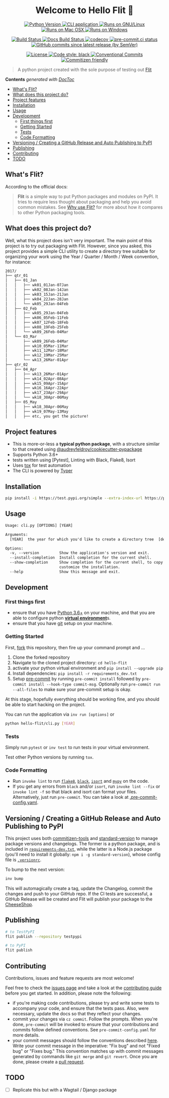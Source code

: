 <h1 align="center">Welcome to Hello Flit 👋</h1>

<p align="center">
<a href="https://testpypi.org/project/hello-flit" target="_blank">
  <img src="https://img.shields.io/badge/python-3.6%20%7C%203.7%20%7C%203.8%20%7C%203.9%20%7C%203.10-blue" alt="Python Version">
</a>
<a href="https://en.wikipedia.org/wiki/Command-line_interface" target="_blank">
  <img alt="CLI application" src="https://badgen.net/badge/icon/terminal?icon=terminal&label">
</a>
<a href="https://www.gnu.org/gnu/linux-and-gnu.en.html" target="_blank">
  <img alt="Runs on GNU/Linux" src="https://svgshare.com/i/Zhy.svg">
</a>
<a href="https://support.apple.com/en-us/HT201260" target="_blank">
  <img alt="Runs on Mac OSX" src="https://svgshare.com/i/ZjP.svg">
</a>
<a href="https://www.microsoft.com/en-us/windows" target="_blank">
  <img alt="Runs on Windows" src="https://svgshare.com/i/ZhY.svg">
</a>
</p>

<p align="center">
<a href="https://github.com/engineervix/hello-flit/actions/workflows/main.yml" target="_blank">
  <img src="https://github.com/engineervix/hello-flit/actions/workflows/main.yml/badge.svg" alt="Build Status">
</a>
<a href="https://github.com/engineervix/hello-flit/actions/workflows/docs.yml" target="_blank">
  <img src="https://github.com/engineervix/hello-flit/actions/workflows/docs.yml/badge.svg" alt="Docs Build Status">
</a>
<a href="https://codecov.io/gh/engineervix/hello-flit" target="_blank">
  <img src="https://codecov.io/gh/engineervix/hello-flit/branch/main/graph/badge.svg" alt="codecov">
</a>
<a href="https://results.pre-commit.ci/latest/github/engineervix/hello-flit/main" target="_blank">
  <img src="https://results.pre-commit.ci/badge/github/engineervix/hello-flit/main.svg" alt="pre-commit.ci status">
</a>
<a href="https://github.com/engineervix/hello-flit/commits/main" target="_blank">
  <img alt="GitHub commits since latest release (by SemVer)" src="https://img.shields.io/github/commits-since/engineervix/hello-flit/latest/main">
</a>
</p>

<p align="center">
<a href="https://opensource.org/licenses/MIT">
  <img src="https://img.shields.io/github/license/engineervix/hello-flit" alt="License">
</a>
<a href="https://github.com/psf/black">
  <img src="https://img.shields.io/badge/code%20style-black-000000.svg" alt="Code style: black">
</a>
<a href="https://conventionalcommits.org">
  <img src="https://img.shields.io/badge/Conventional%20Commits-1.0.0-yellow.svg?style=flat-square" alt="Conventional Commits">
</a>
<a href="https://commitizen-tools.github.io/commitizen/">
  <img src="https://img.shields.io/badge/commitizen-friendly-brightgreen.svg" alt="Commitizen friendly">
</a>
</p>

> A python project created with the sole purpose of testing out [Flit](https://flit.pypa.io/en/latest/index.html)

<!-- START doctoc generated TOC please keep comment here to allow auto update -->
<!-- DON'T EDIT THIS SECTION, INSTEAD RE-RUN doctoc TO UPDATE -->
**Contents**  *generated with [DocToc](https://github.com/thlorenz/doctoc)*

- [What's Flit?](#whats-flit)
- [What does this project do?](#what-does-this-project-do)
- [Project features](#project-features)
- [Installation](#installation)
- [Usage](#usage)
- [Development](#development)
  - [First things first](#first-things-first)
  - [Getting Started](#getting-started)
  - [Tests](#tests)
  - [Code Formatting](#code-formatting)
- [Versioning / Creating a GitHub Release and Auto Publishing to PyPI](#versioning--creating-a-github-release-and-auto-publishing-to-pypi)
- [Publishing](#publishing)
- [Contributing](#contributing)
- [TODO](#todo)

<!-- END doctoc generated TOC please keep comment here to allow auto update -->

## What's Flit?

According to the official docs:

> **Flit** is a simple way to put Python packages and modules on PyPI. It tries to require less thought about packaging and help you avoid common mistakes. See [Why use Flit?](https://flit.readthedocs.io/en/latest/rationale.html) for more about how it compares to other Python packaging tools.

## What does this project do?

Well, what this project does isn't very important. The main point of this project is to try out packaging with Flit. However, since you asked, this project provides a simple CLI utility to create a directory tree suitable for organizing your work using the Year / Quarter / Month / Week convention, for instance:

```txt
2017/
├── qtr_01
│   ├── 01_Jan
│   │   ├── wk01_01Jan-07Jan
│   │   ├── wk02_08Jan-14Jan
│   │   ├── wk03_15Jan-21Jan
│   │   ├── wk04_22Jan-28Jan
│   │   └── wk05_29Jan-04Feb
│   ├── 02_Feb
│   │   ├── wk05_29Jan-04Feb
│   │   ├── wk06_05Feb-11Feb
│   │   ├── wk07_12Feb-18Feb
│   │   ├── wk08_19Feb-25Feb
│   │   └── wk09_26Feb-04Mar
│   └── 03_Mar
│       ├── wk09_26Feb-04Mar
│       ├── wk10_05Mar-11Mar
│       ├── wk11_12Mar-18Mar
│       ├── wk12_19Mar-25Mar
│       └── wk13_26Mar-01Apr
├── qtr_02
│   ├── 04_Apr
│   │   ├── wk13_26Mar-01Apr
│   │   ├── wk14_02Apr-08Apr
│   │   ├── wk15_09Apr-15Apr
│   │   ├── wk16_16Apr-22Apr
│   │   ├── wk17_23Apr-29Apr
│   │   └── wk18_30Apr-06May
│   ├── 05_May
│   │   ├── wk18_30Apr-06May
│   │   ├── wk19_07May-13May
│   │   ├── etc, you get the picture!
```

## Project features

- This is more-or-less a **typical python package**, with a structure similar to that created using [@audreyfeldroy/cookiecutter-pypackage](https://github.com/audreyfeldroy/cookiecutter-pypackage)
- Supports Python 3.6+
- tests written using [Pytest], Linting with Black, Flake8, Isort
- Uses [tox](https://tox.wiki/en/latest/) for test automation
- The CLI is powered by [Typer](https://typer.tiangolo.com)

## Installation

```bash
pip install -i https://test.pypi.org/simple --extra-index-url https://pypi.python.org/simple hello-flit
```

## Usage

```txt
Usage: cli.py [OPTIONS] [YEAR]

Arguments:
  [YEAR]  the year for which you'd like to create a directory tree  [default: <current_year>]

Options:
  -v, --version         Show the application's version and exit.
  --install-completion  Install completion for the current shell.
  --show-completion     Show completion for the current shell, to copy it or
                        customize the installation.
  --help                Show this message and exit.
```

## Development

### First things first

- ensure that you have [Python 3.6+](https://www.python.org/) on your machine, and that you are able to configure python [**virtual environment**](https://realpython.com/python-virtual-environments-a-primer/)s.
- ensure that you have [git](https://git-scm.com/) setup on your machine.

### Getting Started

First, [fork](https://docs.github.com/en/free-pro-team@latest/github/getting-started-with-github/fork-a-repo) this repository, then fire up your command prompt and ...

1. Clone the forked repository
2. Navigate to the cloned project directory: `cd hello-flit`
3. activate your python virtual environment and `pip install --upgrade pip`
4. Install dependencies: `pip install -r requirements_dev.txt`
5. Setup [pre-commit](https://pre-commit.com/) by running `pre-commit install` followed by `pre-commit install --hook-type commit-msg`. Optionally run `pre-commit run --all-files` to make sure your pre-commit setup is okay.

At this stage, hopefully everything should be working fine, and you should be able to start hacking on the project.

You can run the application via `inv run [options]` or

```sh
python hello-flit/cli.py [YEAR]
```

### Tests

Simply run `pytest` or `inv test` to run tests in your virtual environment.

Test other Python versions by running `tox`.

### Code Formatting

- Run `invoke lint` to run [`flake8`](https://flake8.pycqa.org/en/latest/), [`black`](https://black.readthedocs.io/en/stable/), [`isort`](https://pycqa.github.io/isort/) and [`mypy`](https://mypy.readthedocs.io/en/stable/) on the code.
- If you get any errors from `black` and/or `isort`, run `invoke lint --fix` or `invoke lint -f` so that black and isort can format your files. Alternatively, just run `pre-commit`. You can take a look at [.pre-commit-config.yaml](https://github.com/engineervix/hello-flit/blob/main/.pre-commit-config.yaml).

## Versioning / Creating a GitHub Release and Auto Publishing to PyPI

This project uses both [commitizen-tools](https://github.com/commitizen-tools/commitizen) and [standard-version](https://github.com/conventional-changelog/standard-version) to manage package versions and changelogs. The former is a python package, and is included in [`requirements-dev.txt`](./requirements_dev.txt), while the latter is a Node.js package (you'll need to install it globally: `npm i -g standard-version`), whose config file is [`.versionrc`](./.versionrc).

To bump to the next version:

```bash
inv bump
```

This will automagically create a tag, update the Changelog, commit the changes and push to your GitHub repo. If the CI tests are successful, a GitHub Release will be created and Flit will publish your package to the [CheeseShop](https://wiki.python.org/moin/CheeseShop).

## Publishing

```bash
# to TestPyPI
flit publish --repository testpypi

# to PyPI
flit publish
```

## Contributing

Contributions, issues and feature requests are most welcome!

Feel free to check the [issues page](https://github.com/engineervix/hello-flit/issues) and take a look at the [contributing guide](https://github.com/engineervix/hello-flit/blob/main/CONTRIBUTING.md) before you get started. In addition, please note the following:

- if you're making code contributions, please try and write some tests to accompany your code, and ensure that the tests pass. Also, were necessary, update the docs so that they reflect your changes.
- commit your changes via `cz commit`. Follow the prompts. When you're done, `pre-commit` will be invoked to ensure that your contributions and commits follow defined conventions. See `pre-commit-config.yaml` for more details.
- your commit messages should follow the conventions described [here](https://www.conventionalcommits.org/en/v1.0.0/). Write your commit message in the imperative: "Fix bug" and not "Fixed bug" or "Fixes bug." This convention matches up with commit messages generated by commands like `git merge` and `git revert`.
Once you are done, please create a [pull request](https://github.com/engineervix/hello-flit/pulls).

## TODO

- [ ] Replicate this but with a Wagtail / Django package
